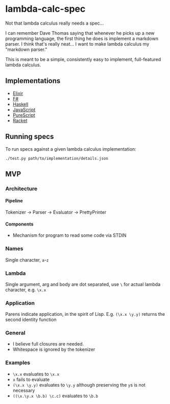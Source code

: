 # lambda-calc-spec
Not that lambda calculus really needs a spec...

I can remember Dave Thomas saying that whenever he picks up a new programming
language, the first thing he does is implement a markdown parser. I think
that's really neat... I want to make lambda calculus my "markdown parser."

This is meant to be a simple, consistently easy to implement, full-featured
lambda calculus.

## Implementations
 - [Elixir](https://github.com/mjgpy3/lambda-calc-elixir)
 - [F#](https://github.com/mjgpy3/lambda-calc-fsharp)
 - [Haskell](https://github.com/mjgpy3/lambda-calc-haskell)
 - [JavaScript](https://github.com/mjgpy3/lambda-calc-js)
 - [PureScript](https://github.com/mjgpy3/lambda-calc-purescript)
 - [Racket](https://github.com/mjgpy3/lambda-calc-racket)

## Running specs

To run specs against a given lambda calculus implementation:
```
./test.py path/to/implementation/details.json
```

## MVP
### Architecture
#### Pipeline
Tokenizer -> Parser -> Evaluator -> PrettyPrinter

#### Components
 - Mechanism for program to read some code via STDIN

### Names
Single character, `a`-`z`

### Lambda
Single argument, arg and body are dot separated, use `\` for actual lambda
character, e.g. `\x.x`

### Application
Parens indicate application, in the spirit of Lisp. E.g. `(\x.x \y.y)` returns
the second identity function

### General
 - I believe full closures are needed.
 - Whitespace is ignored by the tokenizer

### Examples
 - `\x.x` evaluates to `\x.x`
 - `x` fails to evaluate
 - `(\x.x \y.y)` evaluates to `\y.y` although preserving the `y`s is not
   necessary
 - `((\x.\y.x \b.b) \c.c)` evaluates to `\b.b`
